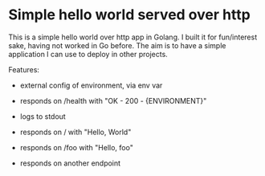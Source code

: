 # Simple hello world served over http

This is a simple hello world over http app in Golang. I built it for fun/interest sake, having not worked in Go before. The aim is to have a simple application I can use to deploy in other projects.

Features:

- external config of environment, via env var
- responds on /health with "OK - 200 - {ENVIRONMENT}"
- logs to stdout

- responds on / with "Hello, World"
- responds on /foo with "Hello, foo"
- responds on another endpoint
